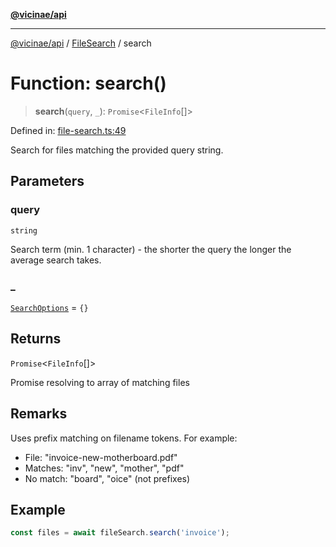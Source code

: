 [**@vicinae/api**](../../../../README.md)

***

[@vicinae/api](../../../../README.md) / [FileSearch](../README.md) / search

# Function: search()

> **search**(`query`, `_`): `Promise`\<`FileInfo`[]\>

Defined in: [file-search.ts:49](https://github.com/vicinaehq/vicinae/blob/c742d5fc509336339909dd669955b863f086bf4e/api/src/api/file-search.ts#L49)

Search for files matching the provided query string.

## Parameters

### query

`string`

Search term (min. 1 character) - the shorter the query the longer the average search takes.

### \_

[`SearchOptions`](../type-aliases/SearchOptions.md) = `{}`

## Returns

`Promise`\<`FileInfo`[]\>

Promise resolving to array of matching files

## Remarks

Uses prefix matching on filename tokens. For example:
- File: "invoice-new-motherboard.pdf" 
- Matches: "inv", "new", "mother", "pdf"
- No match: "board", "oice" (not prefixes)

## Example

```typescript
const files = await fileSearch.search('invoice');
```
